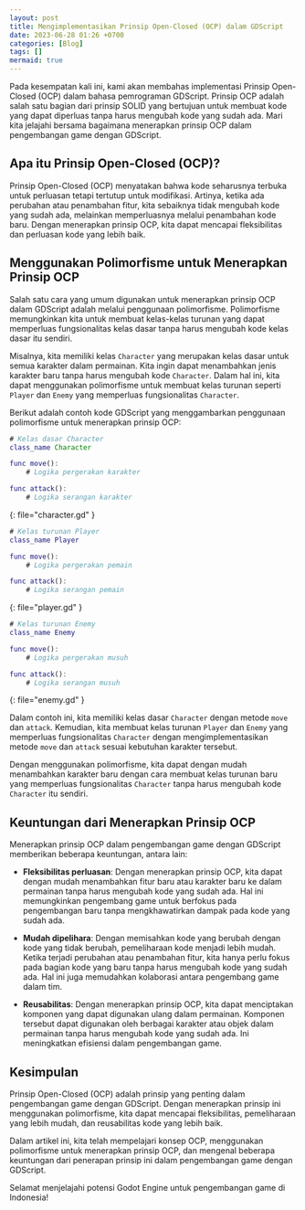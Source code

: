 ```yaml
---
layout: post
title: Mengimplementasikan Prinsip Open-Closed (OCP) dalam GDScript
date: 2023-06-28 01:26 +0700
categories: [Blog]
tags: []
mermaid: true
---
```

Pada kesempatan kali ini, kami akan membahas implementasi Prinsip Open-Closed (OCP) dalam bahasa pemrograman GDScript. Prinsip OCP adalah salah satu bagian dari prinsip SOLID yang bertujuan untuk membuat kode yang dapat diperluas tanpa harus mengubah kode yang sudah ada. Mari kita jelajahi bersama bagaimana menerapkan prinsip OCP dalam pengembangan game dengan GDScript.

## Apa itu Prinsip Open-Closed (OCP)?

Prinsip Open-Closed (OCP) menyatakan bahwa kode seharusnya terbuka untuk perluasan tetapi tertutup untuk modifikasi. Artinya, ketika ada perubahan atau penambahan fitur, kita sebaiknya tidak mengubah kode yang sudah ada, melainkan memperluasnya melalui penambahan kode baru. Dengan menerapkan prinsip OCP, kita dapat mencapai fleksibilitas dan perluasan kode yang lebih baik.

## Menggunakan Polimorfisme untuk Menerapkan Prinsip OCP

Salah satu cara yang umum digunakan untuk menerapkan prinsip OCP dalam GDScript adalah melalui penggunaan polimorfisme. Polimorfisme memungkinkan kita untuk membuat kelas-kelas turunan yang dapat memperluas fungsionalitas kelas dasar tanpa harus mengubah kode kelas dasar itu sendiri.

Misalnya, kita memiliki kelas `Character` yang merupakan kelas dasar untuk semua karakter dalam permainan. Kita ingin dapat menambahkan jenis karakter baru tanpa harus mengubah kode `Character`. Dalam hal ini, kita dapat menggunakan polimorfisme untuk membuat kelas turunan seperti `Player` dan `Enemy` yang memperluas fungsionalitas `Character`.

Berikut adalah contoh kode GDScript yang menggambarkan penggunaan polimorfisme untuk menerapkan prinsip OCP:

```gd
# Kelas dasar Character
class_name Character

func move():
    # Logika pergerakan karakter

func attack():
    # Logika serangan karakter
```
{: file="character.gd" }

```gd
# Kelas turunan Player
class_name Player

func move():
    # Logika pergerakan pemain

func attack():
    # Logika serangan pemain
```
{: file="player.gd" }

```gd
# Kelas turunan Enemy
class_name Enemy

func move():
    # Logika pergerakan musuh

func attack():
    # Logika serangan musuh
```
{: file="enemy.gd" }

Dalam contoh ini, kita memiliki kelas dasar `Character` dengan metode `move` dan `attack`. Kemudian, kita membuat kelas turunan `Player` dan `Enemy` yang memperluas fungsionalitas `Character` dengan mengimplementasikan metode `move` dan `attack` sesuai kebutuhan karakter tersebut.

Dengan menggunakan polimorfisme, kita dapat dengan mudah menambahkan karakter baru dengan cara membuat kelas turunan baru yang memperluas fungsionalitas `Character` tanpa harus mengubah kode `Character` itu sendiri.

## Keuntungan dari Menerapkan Prinsip OCP

Menerapkan prinsip OCP dalam pengembangan game dengan GDScript memberikan beberapa keuntungan, antara lain:

- **Fleksibilitas perluasan**: Dengan menerapkan prinsip OCP, kita dapat dengan mudah menambahkan fitur baru atau karakter baru ke dalam permainan tanpa harus mengubah kode yang sudah ada. Hal ini memungkinkan pengembang game untuk berfokus pada pengembangan baru tanpa mengkhawatirkan dampak pada kode yang sudah ada.

- **Mudah dipelihara**: Dengan memisahkan kode yang berubah dengan kode yang tidak berubah, pemeliharaan kode menjadi lebih mudah. Ketika terjadi perubahan atau penambahan fitur, kita hanya perlu fokus pada bagian kode yang baru tanpa harus mengubah kode yang sudah ada. Hal ini juga memudahkan kolaborasi antara pengembang game dalam tim.

- **Reusabilitas**: Dengan menerapkan prinsip OCP, kita dapat menciptakan komponen yang dapat digunakan ulang dalam permainan. Komponen tersebut dapat digunakan oleh berbagai karakter atau objek dalam permainan tanpa harus mengubah kode yang sudah ada. Ini meningkatkan efisiensi dalam pengembangan game.

## Kesimpulan

Prinsip Open-Closed (OCP) adalah prinsip yang penting dalam pengembangan game dengan GDScript. Dengan menerapkan prinsip ini menggunakan polimorfisme, kita dapat mencapai fleksibilitas, pemeliharaan yang lebih mudah, dan reusabilitas kode yang lebih baik.

Dalam artikel ini, kita telah mempelajari konsep OCP, menggunakan polimorfisme untuk menerapkan prinsip OCP, dan mengenal beberapa keuntungan dari penerapan prinsip ini dalam pengembangan game dengan GDScript.

Selamat menjelajahi potensi Godot Engine untuk pengembangan game di Indonesia!
